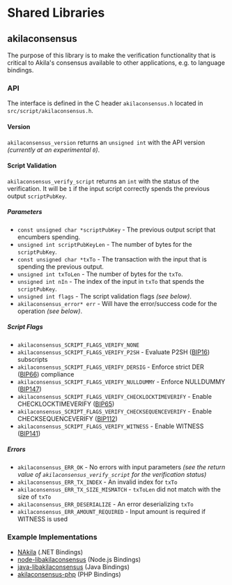 Shared Libraries
================

## akilaconsensus

The purpose of this library is to make the verification functionality that is critical to Akila's consensus available to other applications, e.g. to language bindings.

### API

The interface is defined in the C header `akilaconsensus.h` located in  `src/script/akilaconsensus.h`.

#### Version

`akilaconsensus_version` returns an `unsigned int` with the API version *(currently at an experimental `0`)*.

#### Script Validation

`akilaconsensus_verify_script` returns an `int` with the status of the verification. It will be `1` if the input script correctly spends the previous output `scriptPubKey`.

##### Parameters
- `const unsigned char *scriptPubKey` - The previous output script that encumbers spending.
- `unsigned int scriptPubKeyLen` - The number of bytes for the `scriptPubKey`.
- `const unsigned char *txTo` - The transaction with the input that is spending the previous output.
- `unsigned int txToLen` - The number of bytes for the `txTo`.
- `unsigned int nIn` - The index of the input in `txTo` that spends the `scriptPubKey`.
- `unsigned int flags` - The script validation flags *(see below)*.
- `akilaconsensus_error* err` - Will have the error/success code for the operation *(see below)*.

##### Script Flags
- `akilaconsensus_SCRIPT_FLAGS_VERIFY_NONE`
- `akilaconsensus_SCRIPT_FLAGS_VERIFY_P2SH` - Evaluate P2SH ([BIP16](https://github.com/bitcoin/bips/blob/master/bip-0016.mediawiki)) subscripts
- `akilaconsensus_SCRIPT_FLAGS_VERIFY_DERSIG` - Enforce strict DER ([BIP66](https://github.com/bitcoin/bips/blob/master/bip-0066.mediawiki)) compliance
- `akilaconsensus_SCRIPT_FLAGS_VERIFY_NULLDUMMY` - Enforce NULLDUMMY ([BIP147](https://github.com/bitcoin/bips/blob/master/bip-0147.mediawiki))
- `akilaconsensus_SCRIPT_FLAGS_VERIFY_CHECKLOCKTIMEVERIFY` - Enable CHECKLOCKTIMEVERIFY ([BIP65](https://github.com/bitcoin/bips/blob/master/bip-0065.mediawiki))
- `akilaconsensus_SCRIPT_FLAGS_VERIFY_CHECKSEQUENCEVERIFY` - Enable CHECKSEQUENCEVERIFY ([BIP112](https://github.com/bitcoin/bips/blob/master/bip-0112.mediawiki))
- `akilaconsensus_SCRIPT_FLAGS_VERIFY_WITNESS` - Enable WITNESS ([BIP141](https://github.com/bitcoin/bips/blob/master/bip-0141.mediawiki))

##### Errors
- `akilaconsensus_ERR_OK` - No errors with input parameters *(see the return value of `akilaconsensus_verify_script` for the verification status)*
- `akilaconsensus_ERR_TX_INDEX` - An invalid index for `txTo`
- `akilaconsensus_ERR_TX_SIZE_MISMATCH` - `txToLen` did not match with the size of `txTo`
- `akilaconsensus_ERR_DESERIALIZE` - An error deserializing `txTo`
- `akilaconsensus_ERR_AMOUNT_REQUIRED` - Input amount is required if WITNESS is used

### Example Implementations
- [NAkila](https://github.com/NicolasDorier/NAkila/blob/master/NAkila/Script.cs#L814) (.NET Bindings)
- [node-libakilaconsensus](https://github.com/bitpay/node-libakilaconsensus) (Node.js Bindings)
- [java-libakilaconsensus](https://github.com/dexX7/java-libakilaconsensus) (Java Bindings)
- [akilaconsensus-php](https://github.com/Bit-Wasp/akilaconsensus-php) (PHP Bindings)
